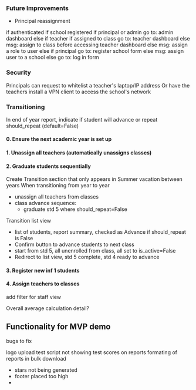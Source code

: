 ### Future Improvements
- Principal reassignment



if authenticated
    if school registered
        if principal or admin
            go to: admin dashboard
        else if teacher
            if assigned to class
                go to: teacher dashboard
            else 
                msg: assign to class before accessing teacher dashboard
        else
            msg: assign a role to user
     else
        if principal
            go to: register school form
        else
            msg: assign user to a school
else
    go to: log in form

### Security
Principals can request to whitelist a teacher's laptop/IP address
Or have the teachers install a VPN client to access the school's network

### Transitioning
In end of year report, indicate if student will advance or repeat 
should_repeat (default=False)

#### 0. Ensure the next academic year is set up

#### 1. Unassign all teachers (automatically unassigns classes)

#### 2. Graduate students sequentially
Create Transition section that only appears in Summer vacation between years
When transitioning from year to year
- unassign all teachers from classes
- class advance sequence:
    - graduate std 5 where should_repeat=False

Transition list view
- list of students, report summary, checked as Advance if should_repeat is False
- Confirm button to advance students to next class
- start from std 5, all unenrolled from class, all set to is_active=False
- Redirect to list view, std 5 complete, std 4 ready to advance

#### 3. Register new inf 1 students

#### 4. Assign teachers to classes

add filter for staff view

Overall average calculation detail?

## Functionality for MVP demo

bugs to fix

logo upload
test script not showing test scores on reports
formating of reports in bulk download
- stars not being generated
- footer placed too high
- 